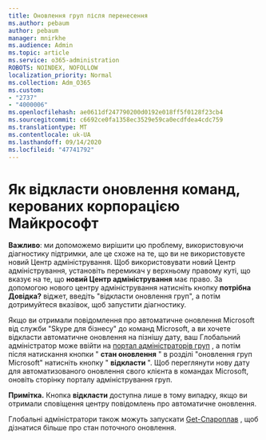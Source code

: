 ```yaml
---
title: Оновлення груп після перенесення
ms.author: pebaum
author: pebaum
manager: mnirkhe
ms.audience: Admin
ms.topic: article
ms.service: o365-administration
ROBOTS: NOINDEX, NOFOLLOW
localization_priority: Normal
ms.collection: Adm_O365
ms.custom:
- "2737"
- "4000006"
ms.openlocfilehash: ae0611df247790200d0192e018ff5f0128f23cb4
ms.sourcegitcommit: c6692ce0fa1358ec3529e59ca0ecdfdea4cdc759
ms.translationtype: MT
ms.contentlocale: uk-UA
ms.lasthandoff: 09/14/2020
ms.locfileid: "47741792"
---
```

# <a name="how-to-postpone-the-microsoft-driven-teams-upgrade"></a>Як відкласти оновлення команд, керованих корпорацією Майкрософт

**Важливо**: ми допоможемо вирішити цю проблему, використовуючи діагностику підтримки, але це схоже на те, що ви не використовуєте новий Центр адміністрування. Щоб використовувати новий Центр адміністрування, установіть перемикач у верхньому правому куті, що вказує на те, що **новий Центр адміністрування** має право. За допомогою нового центру адміністрування натисніть кнопку **потрібна Довідка?** віджет, введіть "відкласти оновлення груп", а потім дотримуйтеся вказівок, щоб запустити діагностику.

Якщо ви отримали повідомлення про автоматичне оновлення Microsoft від служби "Skype для бізнесу" до команд Microsoft, а ви хочете відкласти автоматичне оновлення на пізнішу дату, ваш Глобальний адміністратор може ввійти на [портал адміністраторів груп](https://admin.teams.microsoft.com/dashboard) , а потім після натискання кнопки " **стан оновлення** " в розділі "оновлення груп Microsoft" натисніть кнопку " **відкласти** ". Щоб переглянути нову дату для автоматизованого оновлення свого клієнта в командах Microsoft, оновіть сторінку порталу адміністрування груп.

**Примітка.** Кнопка **відкласти** доступна лише в тому випадку, якщо ви отримали сповіщення центру повідомлень про автоматичне оновлення. 

Глобальні адміністратори також можуть запускати [Get-Cпароплав](https://docs.microsoft.com/powershell/module/skype/get-csteamsupgradestatus?view=skype-ps) , щоб дізнатися більше про стан поточного оновлення.
